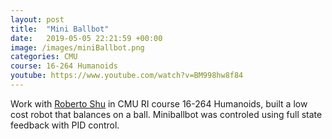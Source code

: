 ```yaml
---
layout: post
title:  "Mini Ballbot"
date:   2019-05-05 22:21:59 +00:00
image: /images/miniBallbot.png
categories: CMU
course: 16-264 Humanoids
youtube: https://www.youtube.com/watch?v=BM998hw8f84
---
```

Work with [Roberto Shu](https://rshum19.github.io/) in CMU RI course 16-264 Humanoids, built a low cost robot that balances on a ball. Miniballbot was controled using full state feedback with PID control.

